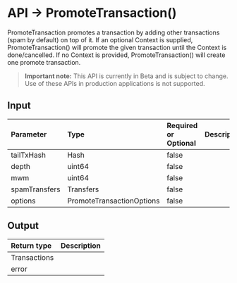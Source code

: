 # API -> PromoteTransaction()
PromoteTransaction promotes a transaction by adding other transactions (spam by default) on top of it. If an optional Context is supplied, PromoteTransaction() will promote the given transaction until the Context is done/cancelled. If no Context is provided, PromoteTransaction() will create one promote transaction.
> **Important note:** This API is currently in Beta and is subject to change. Use of these APIs in production applications is not supported.


## Input

| Parameter       | Type | Required or Optional | Description |
|:---------------|:--------|:--------| :--------|
| tailTxHash | Hash | false |   |
| depth | uint64 | false |   |
| mwm | uint64 | false |   |
| spamTransfers | Transfers | false |   |
| options | PromoteTransactionOptions | false |   |




## Output

| Return type     | Description |
|:---------------|:--------|
| Transactions |  |
| error |  |



